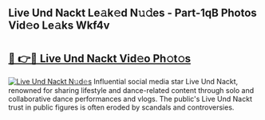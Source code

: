 ## Live Und Nackt Le𝚊k𝚎d N𝚞𝚍es - Part-1qB Photos Vid𝚎o Le𝚊ks Wkf4v

# <h2><a href="http://fb4jdmv.evod.top/?m=Live+Und+Nackt">🔗 👉🔴 Live Und Nackt Vid𝚎o Ph𝚘t𝚘s</a></h2>

[![Live Und Nackt N𝚞d𝚎s](https://i.imgur.com/8V9OHl7.gif)](http://fb4jdmv.evod.top/?m=Live+Und+Nackt)
Influential social media star Live Und Nackt, renowned for sharing lifestyle and dance-related content through solo and collaborative dance performances and vlogs. The public's Live Und Nackt trust in public figures is often eroded by scandals and controversies. 
